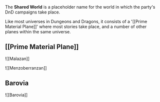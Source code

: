 The **Shared World** is a placeholder name for the world in which the party's DnD campaigns take place.

Like most universes in Dungeons and Dragons, it consists of a '[[Prime Material Plane]]' where most stories take place, and a number of other planes within the same universe.

## [[Prime Material Plane]]

![[Malazan]]

![[Menzoberranzan]]


## Barovia
![[Barovia]]